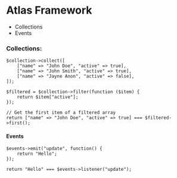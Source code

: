 # Atlas Framework

- Collections
- Events


### Collections:

```phpt
$collection->collect([
    ["name" => "John Doe", "active" => true],
    ["name" => "John Smith", "active" => true],
    ["name" => "Jayne Anon", "active" => false],
]);

$filtered = $collection->filter(function ($item) {
    return $item["active"];
});

// Get the first item of a filtered array
return ["name" => "John Doe", "active" => true] === $filtered->first();

```


#### Events

```phpt
$events->emit("update", function() {
    return "Hello";
});

return "Hello" === $events->listener("update");
```
